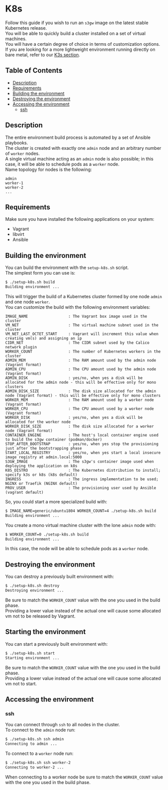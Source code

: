 # K8s

Follow this guide if you wish to run an `s3gw` image on the latest stable Kubernetes release.  
You will be able to quickly build a cluster installed on a set of virtual machines.  
You will have a certain degree of choice in terms of customization options.  
If you are looking for a more lightweight environment running directly on bare metal,
refer to our [K3s section](./README.k3s.md).

## Table of Contents

* [Description](#description)
* [Requirements](#requirements)
* [Building the environment](#building-the-environment)
* [Destroying the environment](#destroying-the-environment)
* [Accessing the environment](#accessing-the-environment)
  * [ssh](#ssh)

<!-- Created by https://github.com/ekalinin/github-markdown-toc -->

## Description

The entire environment build process is automated by a set of Ansible playbooks.  
The cluster is created with exactly one `admin` node and
an arbitrary number of `worker` nodes.  
A single virtual machine acting as an `admin` node is also possible; in this case, it
will be able to schedule pods as a `worker` node.  
Name topology for nodes is the following:

```text
admin
worker-1
worker-2
...
```

## Requirements

Make sure you have installed the following applications on your system:

* Vagrant
* libvirt
* Ansible

## Building the environment

You can build the environment with the `setup-k8s.sh` script.  
The simplest form you can use is:  

```bash
$ ./setup-k8s.sh build
Building environment ...
```

This will trigger the build of a Kubernetes cluster formed by one node `admin`
and one node `worker`.  
You can customize the build with the following environment variables:

```text
IMAGE_NAME                  : The Vagrant box image used in the cluster
VM_NET                      : The virtual machine subnet used in the cluster
VM_NET_LAST_OCTET_START     : Vagrant will increment this value when creating vm(s) and assigning an ip
CIDR_NET                    : The CIDR subnet used by the Calico network plugin
WORKER_COUNT                : The number of Kubernetes workers in the cluster
ADMIN_MEM                   : The RAM amount used by the admin node (Vagrant format)
ADMIN_CPU                   : The CPU amount used by the admin node (Vagrant format)
ADMIN_DISK                  : yes/no, when yes a disk will be allocated for the admin node - this will be effective only for mono clusters
ADMIN_DISK_SIZE             : The disk size allocated for the admin node (Vagrant format) - this will be effective only for mono clusters
WORKER_MEM                  : The RAM amount used by a worker node (Vagrant format)
WORKER_CPU                  : The CPU amount used by a worker node (Vagrant format)
WORKER_DISK                 : yes/no, when yes a disk will be allocated for the worker node
WORKER_DISK_SIZE            : The disk size allocated for a worker node (Vagrant format)
CONTAINER_ENGINE            : The host's local container engine used to build the s3gw container (podman/docker)
STOP_AFTER_BOOTSTRAP        : yes/no, when yes stop the provisioning just after the bootstrapping phase
START_LOCAL_REGISTRY        : yes/no, when yes start a local insecure image registry at admin.local:5000
S3GW_IMAGE                  : The s3gw's container image used when deploying the application on k8s
K8S_DISTRO                  : The Kubernetes distribution to install; specify k3s or k8s (k8s default)
INGRESS                     : The ingress implementation to be used; NGINX or Traefik (NGINX default)
PROV_USER                   : The provisioning user used by Ansible (vagrant default)
```

So, you could start a more specialized build with:

```bash
$ IMAGE_NAME=generic/ubuntu1804 WORKER_COUNT=4 ./setup-k8s.sh build
Building environment ...
```

You create a mono virtual machine cluster with the lone `admin` node with:

```bash
$ WORKER_COUNT=0 ./setup-k8s.sh build
Building environment ...
```

In this case, the node will be able to schedule pods as a `worker` node.  

## Destroying the environment

You can destroy a previously built environment with:

```bash
$ ./setup-k8s.sh destroy
Destroying environment ...
```

Be sure to match the `WORKER_COUNT` value with the one you used in the build phase.  
Providing a lower value instead of the actual one will cause some allocated vm not
to be released by Vagrant.

## Starting the environment

You can start a previously built environment with:

```bash
$ ./setup-k8s.sh start
Starting environment ...
```

Be sure to match the `WORKER_COUNT` value with the one you used in the build phase.  
Providing a lower value instead of the actual one will cause some allocated vm not
to start.

## Accessing the environment

### ssh

You can connect through `ssh` to all nodes in the cluster.  
To connect to the `admin` node run:

```bash
$ ./setup-k8s.sh ssh admin
Connecting to admin ...
```

To connect to a `worker` node run:

```bash
$ ./setup-k8s.sh ssh worker-2
Connecting to worker-2 ...
```

When connecting to a worker node be sure to match the `WORKER_COUNT`
value with the one you used in the build phase.
